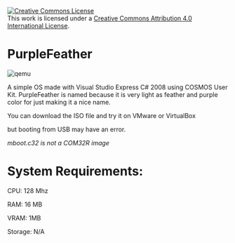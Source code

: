 <a rel="license" href="http://creativecommons.org/licenses/by/4.0/"><img alt="Creative Commons License" style="border-width:0" src="https://i.creativecommons.org/l/by/4.0/88x31.png" /></a><br />This work is licensed under a <a rel="license" href="http://creativecommons.org/licenses/by/4.0/">Creative Commons Attribution 4.0 International License</a>.
# PurpleFeather
![qemu](https://user-images.githubusercontent.com/87825411/128519628-7a49069c-4c94-42fc-ae91-532658db2275.jpg)

A simple OS made with Visual Studio Express C# 2008 using COSMOS User Kit. PurpleFeather is named because it is very light as feather and purple color for just making it a nice name.

You can download the ISO file and try it on VMware or VirtualBox

but booting from USB may have an error.

_mboot.c32 is not a COM32R image_

# System Requirements:

CPU: 128 Mhz

RAM: 16 MB

VRAM: 1MB

Storage: N/A
